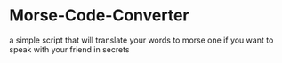 # Morse-Code-Converter
a simple script that will translate your words to morse one if you want to speak with your friend in secrets 
